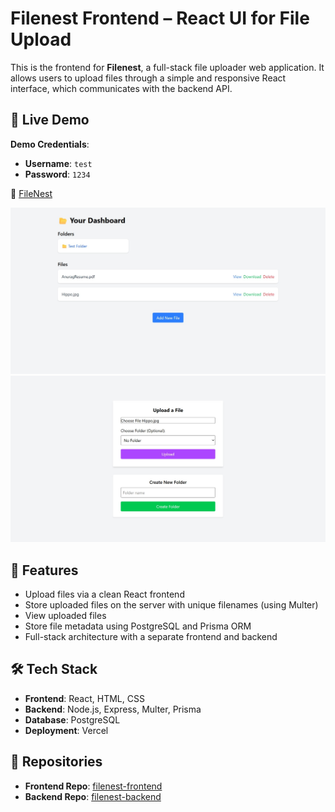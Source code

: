 # Filenest Frontend – React UI for File Upload

This is the frontend for **Filenest**, a full-stack file uploader web application. It allows users to upload files through a simple and responsive React interface, which communicates with the backend API.

## 🚀 Live Demo


**Demo Credentials**:
- **Username**: `test`
- **Password**: `1234`

🔗 [FileNest](https://filenest-nine.vercel.app/)

![Files Dashboard](https://github.com/Garuna-A/Filenest-frontend/blob/main/src/assets/Screenshot_26-6-2025_114539_filenest-nine.vercel.app.jpeg)
![Upload Page](https://github.com/Garuna-A/Filenest-frontend/blob/main/src/assets/Screenshot_26-6-2025_11462_filenest-nine.vercel.app.jpeg)

## 📂 Features

- Upload files via a clean React frontend
- Store uploaded files on the server with unique filenames (using Multer)
- View uploaded files
- Store file metadata using PostgreSQL and Prisma ORM
- Full-stack architecture with a separate frontend and backend

## 🛠 Tech Stack

- **Frontend**: React, HTML, CSS
- **Backend**: Node.js, Express, Multer, Prisma
- **Database**: PostgreSQL
- **Deployment**: Vercel


## 🔗 Repositories

- **Frontend Repo**: [filenest-frontend](https://github.com/Garuna-A/filenest-frontend)
- **Backend Repo**: [filenest-backend](https://github.com/Garuna-A/filenest-backend)
